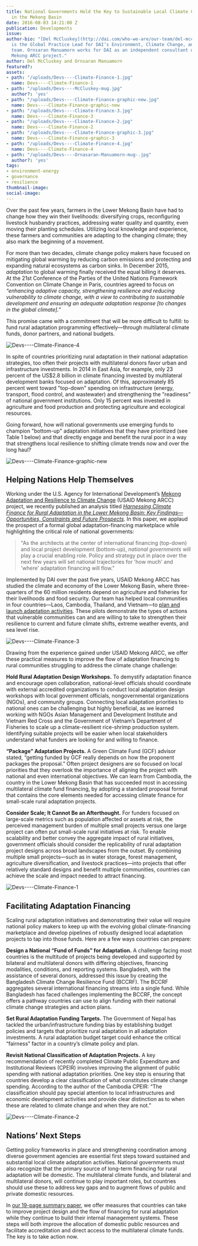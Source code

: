 ```yaml
---
title: National Governments Hold the Key to Sustainable Local Climate Change Adaptation
  in the Mekong Basin
date: 2016-08-03 14:21:00 Z
publication: Developments
issue: 
author-bio: "[Del McCluskey](http://dai.com/who-we-are/our-team/del-mccluskey), left,
  is the Global Practice Lead for DAI’s Environment, Climate Change, and Urban Services
  team. Ornsaran Manuamorn works for DAI as an independent consultant on the USAID
  Mekong ARCC project."
author: Del McCluskey and Ornsaran Manuamorn
featured?: 
assets:
- path: "/uploads/Devs----Climate-Finance-1.jpg"
  name: Devs----Climate-Finance-1
- path: "/uploads/Devs----McCluskey-mug.jpg"
  author?: 'yes'
- path: "/uploads/Devs----Climate-Finance-graphic-new.jpg"
  name: Devs----Climate-Finance-graphic-new
- path: "/uploads/Devs----Climate-Finance-3.jpg"
  name: Devs----Climate-Finance-3
- path: "/uploads/Devs----Climate-Finance-2.jpg"
  name: Devs----Climate-Finance-2
- path: "/uploads/Devs----Climate-Finance-graphic-3.jpg"
  name: Devs----Climate-Finance-graphic-3
- path: "/uploads/Devs----Climate-Finance-4.jpg"
  name: Devs----Climate-Finance-4
- path: "/uploads/Devs----Ornasaran-Manuamorn-mug-.jpg"
  author?: 'yes'
tags:
- environment-energy
- governance
- resilience
thumbnail-image:
social-image:
---
```


Over the past few years, farmers in the Lower Mekong Basin have had to change how they win their livelihoods: diversifying crops, reconfiguring livestock husbandry practices, addressing water quality and quantity, even moving their planting schedules. Utilizing local knowledge and experience, these farmers and communities are adapting to the changing climate; they also mark the beginning of a movement.




For more than two decades, climate change policy makers have focused on mitigating global warming by reducing carbon emissions and protecting and expanding natural ecosystems as carbon sinks. In December 2015, *adaptation* to global warming finally received the equal billing it deserves. At the 21st Conference of the Parties of the United Nations Framework Convention on Climate Change in Paris, countries agreed to focus on *“enhancing adaptive capacity, strengthening resilience and reducing vulnerability to climate change, with a view to contributing to sustainable development and ensuring an adequate adaptation response [to changes in the global climate].”*

This promise came with a commitment that will be more difficult to fulfill: to fund rural adaptation programming effectively—through multilateral climate funds, donor partners, and national budgets. 

![Devs----Climate-Finance-4](/uploads/Devs----Climate-Finance-4.jpg "Community gathering in Koun Tnaot village, Cambodia, to rank climate vulnerabilities. Photo: Pakprim Oranop-na-Ayuthaya/DAI.")

In spite of countries prioritizing rural adaptation in their national adaptation strategies, too often their projects with multilateral donors favor urban and infrastructure investments. In 2014 in East Asia, for example, only 23 percent of the US$2.8 billion in climate financing invested by multilateral development banks focused on adaptation. Of this, approximately 85 percent went toward "top-down" spending on infrastructure (energy, transport, flood control, and wastewater) and strengthening the "readiness" of national government institutions. Only 15 percent was invested in agriculture and food production and protecting agriculture and ecological resources.

Going forward, how will national governments use emerging funds to champion "bottom-up" adaptation initiatives that they have prioritized (see Table 1 below) and that directly engage and benefit the rural poor in a way that strengthens local resilience to shifting climate trends now and over the long haul?

![Devs----Climate-Finance-graphic-new](/uploads/Devs----Climate-Finance-graphic-new.jpg) 

## Helping Nations Help Themselves

Working under the U.S. Agency for International Development’s [Mekong Adaptation and Resilience to Climate Change](http://dai.com/our-work/projects/southeast-asia%E2%80%94mekong-adaptation-and-resilience-climate-change-arcc) (USAID Mekong ARCC) project, we recently published an analysis titled [*Harnessing Climate Finance for Rural Adaptation in the Lower Mekong Basin: Key Findings—Opportunities, Constraints and Future Prospects*](http://mekongarcc.net/sites/default/files/usaid_mekong_arcc_climate_finance_summary_paper_approved.pdf). In this paper, we applaud the prospect of a formal global adaptation-financing marketplace while highlighting the critical role of national governments:

> "As the architects at the center of international financing (top-down) and local project development (bottom-up), *national governments* will play a crucial enabling role. Policy and strategy put in place over the next few years will set national trajectories for 'how much' and 'where' adaptation financing will flow."

Implemented by DAI over the past five years, USAID Mekong ARCC has studied the climate and economy of the Lower Mekong Basin, where three-quarters of the 60 million residents depend on agriculture and fisheries for their livelihoods and food security. Our team has helped local communities in four countries—Laos, Cambodia, Thailand, and Vietnam—to [plan and launch adaptation activities](http://dai-global-developments.com/articles/building-community-climate-stories-and-adaptation-plans-from-the-ground-up/). These pilots demonstrate the types of actions that vulnerable communities can and are willing to take to strengthen their resilience to current and future climate shifts, extreme weather events, and sea level rise.

![Devs----Climate-Finance-3](/uploads/Devs----Climate-Finance-3.jpg "Climate-smart pig raising in Chiang Rai, Thailand. Photo: IUCN/Ratkawee Boonmake.") 

Drawing from the experience gained under USAID Mekong ARCC, we offer these practical measures to improve the flow of adaptation financing to rural communities struggling to address the climate change challenge:

**Hold Rural Adaptation Design Workshops.** To demystify adaptation finance and encourage open collaboration, national-level officials should coordinate with external accredited organizations to conduct local adaptation design workshops with local government officials, nongovernmental organizations (NGOs), and community groups. Connecting local adaptation priorities to national ones can be challenging but highly beneficial, as we learned working with NGOs Asian Management and Development Institute and Vietnam Red Cross and the Government of Vietnam’s Department of Fisheries to scale up a climate-resilient rice-shrimp production system. Identifying suitable projects will be easier when local stakeholders understand what funders are looking for and willing to finance. 

**“Package” Adaptation Projects.** A Green Climate Fund (GCF) advisor stated, “getting funded by GCF really depends on how the proponent packages the proposal.” Often project designers are so focused on local priorities that they overlook the importance of aligning the project with national and even international objectives. We can learn from Cambodia, the country in the Lower Mekong Basin that has succeeded most in accessing multilateral climate fund financing, by adopting a standard proposal format that contains the core elements needed for accessing climate finance for small-scale rural adaptation projects.

**Consider Scale; It Cannot Be an Afterthought.** For funders focused on large-scale metrics such as population affected or assets at risk, the perceived management burden of multiple small projects versus one large project can often put small-scale rural initiatives at risk. To enable scalability and better convey the aggregate impact of rural initiatives, government officials should consider the replicability of rural adaptation project designs across broad landscapes from the outset. By combining multiple small projects—such as in water storage, forest management, agriculture diversification, and livestock practices—into projects that offer relatively standard designs and benefit multiple communities, countries can achieve the scale and impact needed to attract financing.

![Devs----Climate-Finance-1](/uploads/Devs----Climate-Finance-1.jpg "Women selling fish at the market in An Minh District, Kien Giang, Vietnam. Photo: Donald Bason") 

## Facilitating Adaptation Financing

Scaling rural adaptation initiatives and demonstrating their value will require national policy makers to keep up with the evolving global climate-financing marketplace and develop pipelines of robustly designed local adaptation projects to tap into those funds. Here are a few ways countries can prepare:

**Design a National “Fund of Funds” for Adaptation.** A challenge facing most countries is the multitude of projects being developed and supported by bilateral and multilateral donors with differing objectives, financing modalities, conditions, and reporting systems. Bangladesh, with the assistance of several donors, addressed this issue by creating the Bangladesh Climate Change Resilience Fund (BCCRF). The BCCRF aggregates several international financing streams into a single fund. While Bangladesh has faced challenges implementing the BCCRF, the concept offers a pathway countries can use to align funding with their national climate change strategies and action plans.
 
**Set Rural Adaptation Funding Targets.** The Government of Nepal has tackled the urban/infrastructure funding bias by establishing budget policies and targets that prioritize rural adaptation in all adaptation investments. A rural adaptation budget target could enhance the critical “fairness” factor in a country’s climate policy and plan.
 
**Revisit National Classification of Adaptation Projects.** A key recommendation of recently completed Climate Public Expenditure and Institutional Reviews (CPEIR) involves improving the alignment of public spending with national adaptation priorities. One key step is ensuring that countries develop a clear classification of what constitutes climate change spending. According to the author of the Cambodia CPEIR: “The classification should pay special attention to local infrastructures and economic development activities and provide clear distinction as to when these are related to climate change and when they are not.”

![Devs----Climate-Finance-2](/uploads/Devs----Climate-Finance-2.jpg "A Chey community member in Kampong Thom, Cambodia, adopts an integrated farming system on his household plot. Photo: Shannon Dugan")

## Nations’ Next Steps

Getting policy frameworks in place and strengthening coordination among diverse government agencies are essential first steps toward sustained and substantial local climate adaptation activities. National governments must also recognize that the primary source of long-term financing for rural adaptation will be domestic. The multilateral climate funds, and bilateral and multilateral donors, will continue to play important roles, but countries should use these to address key gaps and to augment flows of public and private domestic resources.

In [our 19-page summary paper](http://mekongarcc.net/sites/default/files/usaid_mekong_arcc_climate_finance_summary_paper_approved.pdf), we offer measures that countries can take to improve project design and the flow of financing for rural adaptation while they continue to build their internal management systems. These steps will both improve the allocation of domestic public resources and facilitate accreditation and direct access to the multilateral climate funds. The key is to take action now.
